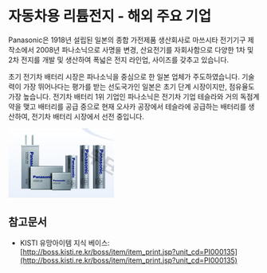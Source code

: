 # 자동차용 리튬전지 - 해외 주요 기업

Panasonic은 1918년 설립된 일본의 종합 가전제품 생산회사로 마쓰시타 전기기구 제작소에서 2008년 파나소닉으로 사명을 변경, 산요전기를 자회사함으로 다양한 1차 및 2차 전지를 개발 및 생산하여 폭넓은 전지 라인업, 사이즈를 갖추고 있습니다.

초기 전기차 배터리 시장은 파나소닉을 중심으로 한 일본 업체가 주도하였습니다. 기술력이 가장 뛰어나다는 평가를 받는 선도국가인 일본은 초기 단계 시장이지만, 점유율도 가장 높습니다. 전기차 배터리 1위 기업인 파나소닉은 전기차 기업 테슬라와 거의 독점계약을 맺고 배터리를 공급 중으로 현재 오사카 공장에서 테슬라에 공급하는 배터리를 생산하여, 전기차 배터리 시장에서 선전 중입니다.


![삼성SDI](./images/자동차용리튬전지_Q13_1_3.PNG)


## 참고문서
- KISTI 유망아이템 지식 베이스: [http://boss.kisti.re.kr/boss/item/item_print.jsp?unit_cd=PI000135](http://boss.kisti.re.kr/boss/item/item_print.jsp?unit_cd=PI000135)
